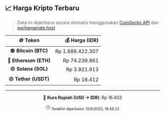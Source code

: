 

<!-- HARGA_KRIPTO -->
## 📈 Harga Kripto Terbaru

> Data ini diperbarui secara otomatis menggunakan [CoinGecko API](https://www.coingecko.com/) dan [exchangerate.host](https://exchangerate.host/)

<div align="center">

| 🪙 Token | 💰 Harga (IDR) |
|:------:|---------------:|
| 🟠 **Bitcoin (BTC)**   | Rp 1.886.422.307 |
| 🔵 **Ethereum (ETH)**  | Rp 74.239.861 |
| 🟣 **Solana (SOL)**    | Rp 3.921.913 |
| 🟢 **Tether (USDT)**   | Rp 16.412 |

---

💱 **Kurs Rupiah (USD → IDR)**: Rp 16.403

🕒 <sub>Terakhir diperbarui: 12/9/2025, 18.49.23</sub>

</div>
<!-- /HARGA_KRIPTO -->